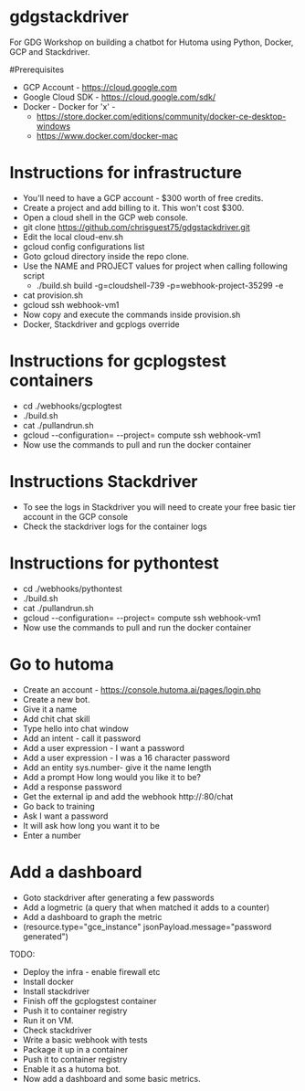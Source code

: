 # gdgstackdriver
For GDG Workshop on building a chatbot for Hutoma using Python, Docker, GCP and Stackdriver.

#Prerequisites
* GCP Account - https://cloud.google.com
* Google Cloud SDK - https://cloud.google.com/sdk/
* Docker - Docker for 'x' - 
  * https://store.docker.com/editions/community/docker-ce-desktop-windows
  * https://www.docker.com/docker-mac


# Instructions for infrastructure 
* You'll need to have a GCP account - $300 worth of free credits. 
* Create a project and add billing to it.  This won't cost $300. 
* Open a cloud shell in the GCP web console.
* git clone https://github.com/chrisguest75/gdgstackdriver.git
* Edit the local cloud-env.sh
* gcloud config configurations list
* Goto gcloud directory inside the repo clone.
* Use the NAME and PROJECT values for project when calling following script 
  *  ./build.sh build -g=cloudshell-739 -p=webhook-project-35299 -e
* cat provision.sh
* gcloud ssh webhook-vm1
* Now copy and execute the commands inside provision.sh
* Docker, Stackdriver and gcplogs override 

# Instructions for gcplogstest containers
* cd ./webhooks/gcplogtest
* ./build.sh
* cat ./pullandrun.sh
* gcloud --configuration=<config> --project=<projectid> compute ssh webhook-vm1
* Now use the commands to pull and run the docker container

# Instructions Stackdriver
* To see the logs in Stackdriver you will need to create your free basic tier account in the GCP console
* Check the stackdriver logs for the container logs

# Instructions for pythontest
* cd ./webhooks/pythontest
* ./build.sh
* cat ./pullandrun.sh
* gcloud --configuration=<config> --project=<projectid> compute ssh webhook-vm1
* Now use the commands to pull and run the docker container

# Go to hutoma
* Create an account - https://console.hutoma.ai/pages/login.php
* Create a new bot.
* Give it a name 
* Add chit chat skill 
* Type hello into chat window
* Add an intent - call it password
* Add a user expression - I want a password
* Add a user expression - I was a 16 character password
* Add an entity sys.number- give it the name length
* Add a prompt How long would you like it to be?
* Add a response password
* Get the external ip and add the webhook http://<externalip>:80/chat
* Go back to training
* Ask I want a password
* It will ask how long you want it to be
* Enter a number

# Add a dashboard
* Goto stackdriver after generating a few passwords
* Add a logmetric (a query that when matched it adds to a counter)
* Add a dashboard to graph the metric
* (resource.type="gce_instance" jsonPayload.message="password generated") 

TODO:
* Deploy the infra - enable firewall etc
* Install docker 
* Install stackdriver
* Finish off the gcplogstest container
* Push it to container registry
* Run it on VM.
* Check stackdriver 
* Write a basic webhook with tests
* Package it up in a container
* Push it to container registry
* Enable it as a hutoma bot. 
* Now add a dashboard and some basic metrics. 



